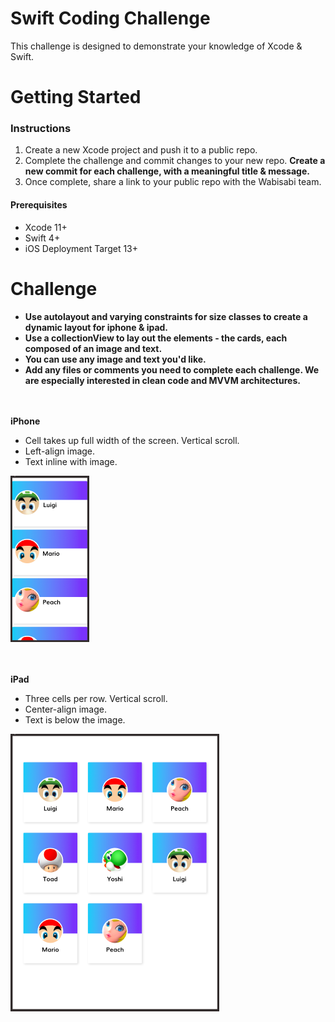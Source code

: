 # Swift Coding Challenge

This challenge is designed to demonstrate your knowledge of Xcode & Swift.

<h1> Getting Started </h1>

<h3> Instructions </h3>
<ol> 
  <li> Create a new Xcode project and push it to a public repo. </li>
  <li> Complete the challenge and commit changes to your new repo. <strong> Create a new commit for each challenge, with a meaningful title & message.</strong></li>
  <li> Once complete, share a link to your public repo with the Wabisabi team.</li>
</ol>

<h4> Prerequisites </h4>
<ul>
  <li> Xcode 11+ </li>
  <li> Swift 4+ </li>
  <li> iOS Deployment Target 13+ </li>
</ul>

<h1> Challenge </h1>
<strong> 
  <ul>
    <li> Use autolayout and varying constraints for size classes to create a dynamic layout for iphone & ipad. </li>
    <li> Use a collectionView to lay out the elements - the cards, each composed of an image and text. </li>
    <li> You can use any image and text you'd like. </li>
    <li> Add any files or comments you need to complete each challenge. We are especially interested in clean code and MVVM architectures. </li>
  </ul> 
</strong>

<br></br>
<strong> iPhone </strong>
<ul>
    <li> Cell takes up full width of the screen. Vertical scroll. </li>
    <li> Left-align image. </li>
    <li> Text inline with image. </li>
</ul> 
<img src = "images/iphone.png">

<br></br>
<strong> iPad </strong>
<ul>
  <li> Three cells per row. Vertical scroll. </li>
  <li> Center-align image. </li>
  <li> Text is below the image. </li>
</ul> 
<img src = "images/ipad.png">
